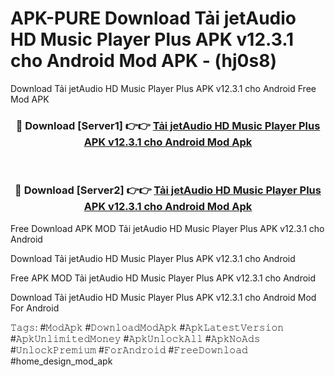 # APK-PURE Download Tải jetAudio HD Music Player Plus APK v12.3.1 cho Android Mod APK - (hj0s8)
Download Tải jetAudio HD Music Player Plus APK v12.3.1 cho Android Free Mod APK

<div align="center">
<h3>🔴 Download [Server1] 👉👉 <a href="https://apk-comot.site?title=Tải_jetAudio_HD_Music_Player_Plus_APK_v12.3.1_cho_Android">Tải jetAudio HD Music Player Plus APK v12.3.1 cho Android Mod Apk</a></h3><br>

<h3>🔴 Download [Server2] 👉👉 <a href="https://apk-comot.site?title=Tải_jetAudio_HD_Music_Player_Plus_APK_v12.3.1_cho_Android">Tải jetAudio HD Music Player Plus APK v12.3.1 cho Android Mod Apk</a></h3>
</div>


Free Download APK MOD Tải jetAudio HD Music Player Plus APK v12.3.1 cho Android

Download Tải jetAudio HD Music Player Plus APK v12.3.1 cho Android 

Free APK MOD Tải jetAudio HD Music Player Plus APK v12.3.1 cho Android 

Download Tải jetAudio HD Music Player Plus APK v12.3.1 cho Android Mod For Android

𝚃𝚊𝚐𝚜: #𝙼𝚘𝚍𝙰𝚙𝚔 #𝙳𝚘𝚠𝚗𝚕𝚘𝚊𝚍𝙼𝚘𝚍𝙰𝚙𝚔 #𝙰𝚙𝚔𝙻𝚊𝚝𝚎𝚜𝚝𝚅𝚎𝚛𝚜𝚒𝚘𝚗 #𝙰𝚙𝚔𝚄𝚗𝚕𝚒𝚖𝚒𝚝𝚎𝚍𝙼𝚘𝚗𝚎𝚢 #𝙰𝚙𝚔𝚄𝚗𝚕𝚘𝚌𝚔𝙰𝚕𝚕 #𝙰𝚙𝚔𝙽𝚘𝙰𝚍𝚜 #𝚄𝚗𝚕𝚘𝚌𝚔𝙿𝚛𝚎𝚖𝚒𝚞𝚖 #𝙵𝚘𝚛𝙰𝚗𝚍𝚛𝚘𝚒𝚍 #𝙵𝚛𝚎𝚎𝙳𝚘𝚠𝚗𝚕𝚘𝚊𝚍 #home_design_mod_apk